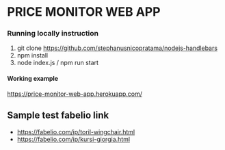 # PRICE MONITOR WEB APP
### Running locally instruction
1. git clone https://github.com/stephanusnicopratama/nodejs-handlebars
1. npm install
1. node index.js / npm run start

#### Working example
https://price-monitor-web-app.herokuapp.com/

## Sample test fabelio link
* https://fabelio.com/ip/toril-wingchair.html
* https://fabelio.com/ip/kursi-giorgia.html
